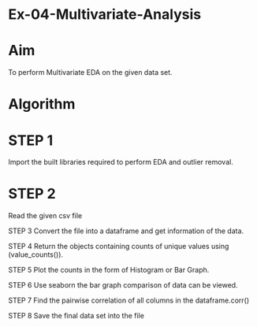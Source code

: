 # Ex-04-Multivariate-Analysis

# Aim

   To perform Multivariate EDA on the given data set.
   
# Algorithm

   # STEP 1
   Import the built libraries required to perform EDA and outlier removal.

   # STEP 2
   Read the given csv file

STEP 3
Convert the file into a dataframe and get information of the data.

STEP 4
Return the objects containing counts of unique values using (value_counts()).

STEP 5
Plot the counts in the form of Histogram or Bar Graph.

STEP 6
Use seaborn the bar graph comparison of data can be viewed.

STEP 7
Find the pairwise correlation of all columns in the dataframe.corr()

STEP 8
Save the final data set into the file


